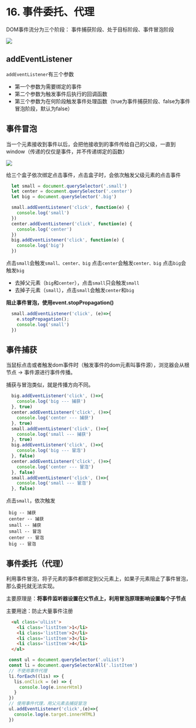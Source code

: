 # 16. 事件委托、代理

DOM事件流分为三个阶段： 事件捕获阶段、处于目标阶段、事件冒泡阶段

<img src='https://p9-juejin.byteimg.com/tos-cn-i-k3u1fbpfcp/1ee44735e4034d59979ab9e76c3de3f3~tplv-k3u1fbpfcp-zoom-in-crop-mark:1512:0:0:0.awebp?' />

## addEventListener

``addEventListener``有三个参数

- 第一个参数为需要绑定的事件
- 第二个参数为触发事件后执行的回调函数
- 第三个参数为在何阶段触发事件处理函数（true为事件捕获阶段、false为事件冒泡阶段，默认为false）

## 事件冒泡

当一个元素接收到事件以后，会把他接收到的事件传给自己的父级，一直到window（传递的仅仅是事件，并不传递绑定的函数）

<img src='https://p3-juejin.byteimg.com/tos-cn-i-k3u1fbpfcp/c3ea74715b2147f2a019a7dbb4eae557~tplv-k3u1fbpfcp-zoom-in-crop-mark:1512:0:0:0.awebp?'/>

给三个盒子依次绑定点击事件，点击盒子时，会依次触发父级元素的点击事件

```js
  let small = document.querySelector('.small')
  let center = document.querySelector('.center')
  let big = document.querySelector('.big')

  small.addEventListener('click', function(e) {
    console.log('small')
  })
  center.addEventListener('click', function(e) {
    console.log('center')
  })
  big.addEventListener('click', function(e) {
    console.log('big')
  })
```

点击``small``会触发``small、center、big``
点击``center``会触发``center、big``
点击``big``会触发``big``

- 去掉父元素（``big``和``center``），点击``small``只会触发``small``
- 去掉子元素（``small``），点击``small``会触发``center``和``big``

**阻止事件冒泡，使用event.stopPropagation()**

```js
  small.addEventListener('click', (e)=>{
    e.stopPropagation();
    console.log('small')
  })
```

## 事件捕获

当鼠标点击或者触发dom事件时（触发事件的dom元素叫事件源），浏览器会从根节点 -> 事件源进行事件传播。

捕获与冒泡类似，就是传播方向不同。

```js
  big.addEventListener('click', ()=>{
    console.log('big --- 捕获')
  }, true)
  center.addEventListener('click', ()=>{
    console.log('center --- 捕获')
  }, true)
  small.addEventListener('click', ()=>{
    console.log('small --- 捕获')
  }, true)
  big.addEventListener('click', ()=>{
    console.log('big --- 冒泡')
  }, false)
  center.addEventListener('click', ()=>{
    console.log('center --- 冒泡')
  }, false)
  small.addEventListener('click', ()=>{
    console.log('small --- 冒泡')
  }, false)
```

点击``small``，依次触发

```
 big -- 捕获
 center -- 捕获
 small -- 捕获
 small -- 冒泡
 center -- 冒泡
 big -- 冒泡
```

## 事件委托（代理）

利用事件冒泡，将子元素的事件都绑定到父元素上，如果子元素阻止了事件冒泡，那么委托就无法实现。

主要原理是：**将事件监听器设置在父节点上，利用冒泡原理影响设置每个子节点**

主要用途：防止大量事件注册

```html
  <ul class='ulList'>
    <li class='listItem'>1</li>
    <li class='listItem'>2</li>
    <li class='listItem'>3</li>
    <li class='listItem'>4</li>
  </ul>
```

```js
 const ul = document.querySelector('.ulList')
 const li = document.querySelectorAll('.listItem')
 // 不使用事件代理
 li.forEach((lis) => {
   lis.onClick = (e) => {
     console.log(e.innerHtml)
   }
 })
 // 使用事件代理，用父元素去捕捉冒泡
 ul.addEventListener('click',(e)=>{
   console.log(e.target.innerHTML)
 })
```